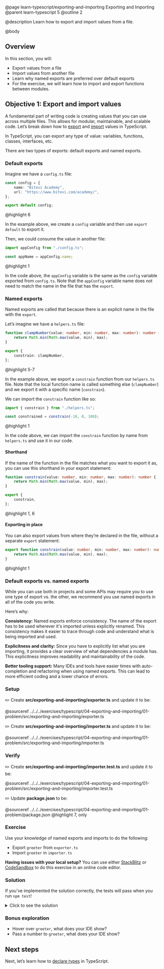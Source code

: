 @page learn-typescript/exporting-and-importing Exporting and Importing
@parent learn-typescript 5
@outline 2

@description Learn how to export and import values from a file.

@body

## Overview

In this section, you will:

- Export values from a file
- Import values from another file
- Learn why named exports are preferred over default exports
- For the exercise, we will learn how to import and export functions between modules.

## Objective 1: Export and import values

A fundamental part of writing code is creating values that you can use across multiple files.
This allows for modular, maintainable, and scalable code. Let’s break down how to [export](https://developer.mozilla.org/en-US/docs/Web/JavaScript/Reference/Statements/export) and [import](https://developer.mozilla.org/en-US/docs/Web/JavaScript/Reference/Statements/import) values in TypeScript.

In TypeScript, you can export any type of value: variables, functions, classes, interfaces, etc.

There are two types of exports: default exports and named exports.

### Default exports

Imagine we have a `config.ts` file:

```ts
const config = {
    name: "Bitovi Academy",
    url: "https://www.bitovi.com/academy/",
};

export default config;
```
@highlight 6

In the example above, we create a `config` variable and then use `export default` to export it.

Then, we could consume the value in another file:

```ts
import appConfig from "./config.ts";

const appName = appConfig.name;
```
@highlight 1

In the code above, the `appConfig` variable is the same as the `config` variable exported from `config.ts`.
Note that the `appConfig` variable name does not need to match the name in the file that has the `export`.

### Named exports

Named exports are called that because there is an explicit name in the file with the `export`.

Let’s imagine we have a `helpers.ts` file:

```ts
function clampNumber(value: number, min: number, max: number): number {
    return Math.min(Math.max(value, min), max);
}

export {
    constrain: clampNumber,
};
```
@highlight 5-7

In the example above, we export a `constrain` function from our `helpers.ts` file. Note that the local function name is called something else (`clampNumber`) and we export it with a specific name (`constrain`).

We can import the `constrain` function like so:

```ts
import { constrain } from "./helpers.ts";

const constrained = constrain(-18, 0, 100);
```
@highlight 1

In the code above, we can import the `constrain` function by name from `helpers.ts` and use it in our code.

#### Shorthand

If the name of the function in the file matches what you want to export it as, you can use this shorthand in your export statement:

```ts
function constrain(value: number, min: number, max: number): number {
    return Math.min(Math.max(value, min), max);
}

export {
    constrain,
};
```
@highlight 1, 6

#### Exporting in place

You can also export values from where they’re declared in the file, without a separate `export` statement:

```ts
export function constrain(value: number, min: number, max: number): number {
    return Math.min(Math.max(value, min), max);
}
```
@highlight 1

### Default exports vs. named exports

While you can use both in projects and some APIs may require you to use one type of export vs. the other, we recommend you use named exports in all of the code you write.

Here’s why:

**Consistency:** Named exports enforce consistency. The name of the export has to be used wherever it's imported unless explicitly renamed. This consistency makes it easier to trace through code and understand what is being imported and used.

**Explicitness and clarity:** Since you have to explicitly list what you are importing, it provides a clear overview of what dependencies a module has. This explicitness improves readability and maintainability of the code.

**Better tooling support:** Many IDEs and tools have easier times with auto-completion and refactoring when using named exports. This can lead to more efficient coding and a lower chance of errors.

### Setup

✏️ Create **src/exporting-and-importing/exporter.ts** and update it to be:

@sourceref ../../../exercises/typescript/04-exporting-and-importing/01-problem/src/exporting-and-importing/exporter.ts

✏️ Create **src/exporting-and-importing/importer.ts** and update it to be:

@sourceref ../../../exercises/typescript/04-exporting-and-importing/01-problem/src/exporting-and-importing/importer.ts

### Verify

✏️ Create **src/exporting-and-importing/importer.test.ts** and update it to be:

@sourceref ../../../exercises/typescript/04-exporting-and-importing/01-problem/src/exporting-and-importing/importer.test.ts

✏️ Update **package.json** to be:

@sourceref ../../../exercises/typescript/04-exporting-and-importing/01-problem/package.json
@highlight 7, only

### Exercise

Use your knowledge of named exports and imports to do the following:

- Export `greeter` from `exporter.ts`
- Import `greeter` in `importer.ts`

<strong>Having issues with your local setup?</strong> You can use either [StackBlitz](https://stackblitz.com/fork/github/bitovi/academy/tree/main/exercises/typescript/04-exporting-and-importing/01-problem?file=src/exporting-and-importing/exporter.ts) or [CodeSandbox](https://codesandbox.io/p/devbox/github/bitovi/academy/tree/main/exercises/typescript/04-exporting-and-importing/01-problem?file=src/exporting-and-importing/exporter.ts) to do this exercise in an online code editor.

### Solution

If you’ve implemented the solution correctly, the tests will pass when you run `npm test`!

<details>
<summary>Click to see the solution</summary>

✏️ Update **src/exporting-and-importing/exporter.ts** to be:

@diff ../../../exercises/typescript/04-exporting-and-importing/01-problem/src/exporting-and-importing/exporter.ts ../../../exercises/typescript/04-exporting-and-importing/01-solution/src/exporting-and-importing/exporter.ts only

✏️ Update **src/exporting-and-importing/importer.ts** to be:

@diff ../../../exercises/typescript/04-exporting-and-importing/01-problem/src/exporting-and-importing/importer.ts ../../../exercises/typescript/04-exporting-and-importing/01-solution/src/exporting-and-importing/importer.ts only

<strong>Having issues with your local setup?</strong> See the solution in [StackBlitz](https://stackblitz.com/fork/github/bitovi/academy/tree/main/exercises/typescript/04-exporting-and-importing/01-solution?file=src/exporting-and-importing/exporter.ts) or [CodeSandbox](https://codesandbox.io/p/devbox/github/bitovi/academy/tree/main/exercises/typescript/04-exporting-and-importing/01-solution?file=src/exporting-and-importing/exporter.ts).

</details>

### Bonus exploration

- Hover over `greeter`, what does your IDE show?
- Pass a number to `greeter`, what does your IDE show?

## Next steps

Next, let’s learn how to [declare types](./types.html) in TypeScript.